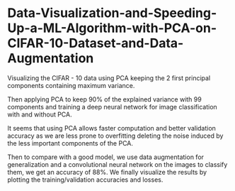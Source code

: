 # Data-Visualization-and-Speeding-Up-a-ML-Algorithm-with-PCA-on-CIFAR-10-Dataset-and-Data-Augmentation

Visualizing the CIFAR - 10 data using PCA keeping the 2 first principal components containing maximum variance.

Then applying PCA to keep 90% of the explained variance with 99 components and training a deep neural network for image classification with and without PCA.

It seems that using PCA allows faster computation and better validation accuracy as we are less prone to overfitting deleting the noise induced by the less important components of the PCA.

Then to compare with a good model, we use data augmentation for generalization and a convolutional neural network on the images to classify them, we get an accuracy of 88%. We finally visualize the results by plotting the training/validation accuracies and losses.
